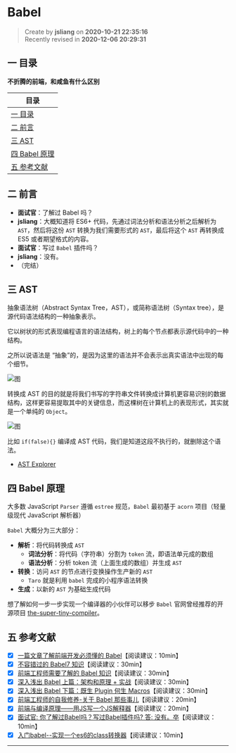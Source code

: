 Babel
===

> Create by **jsliang** on **2020-10-21 22:35:16**  
> Recently revised in **2020-12-06 20:29:31**

<!-- 目录开始 -->
## 一 目录

**不折腾的前端，和咸鱼有什么区别**

| 目录 |
| --- |
| [一 目录](#chapter-one) |
| [二 前言](#chapter-two) |
| [三 AST](#chapter-three) |
| [四 Babel 原理](#chapter-four) |
| [五 参考文献](#chapter-five) |
<!-- 目录结束 -->

## 二 前言



* **面试官**：了解过 Babel 吗？
* **jsliang**：大概知道将 ES6+ 代码，先通过词法分析和语法分析之后解析为 `AST`，然后将这份 `AST` 转换为我们需要形式的 `AST`，最后将这个 `AST` 再转换成 ES5 或者期望格式的内容。
* **面试官**：写过 `Babel` 插件吗？
* **jsliang**：没有。
* （完结）

## 三 AST



抽象语法树（Abstract Syntax Tree，AST），或简称语法树（Syntax tree），是源代码语法结构的一种抽象表示。

它以树状的形式表现编程语言的语法结构，树上的每个节点都表示源代码中的一种结构。

之所以说语法是 “抽象”的，是因为这里的语法并不会表示出真实语法中出现的每个细节。

![图](https://user-gold-cdn.xitu.io/2018/9/28/1661ef768d8da46a?imageView2/0/w/1280/h/960/format/webp/ignore-error/1)

转换成 AST 的目的就是将我们书写的字符串文件转换成计算机更容易识别的数据结构，这样更容易提取其中的关键信息，而这棵树在计算机上的表现形式，其实就是一个单纯的 `Object`。

![图](https://user-gold-cdn.xitu.io/2018/9/28/1661ef768da14f58?imageView2/0/w/1280/h/960/format/webp/ignore-error/1)

比如 `if(false){}` 编译成 AST 代码，我们是知道这段不执行的，就删除这个语法。

* [AST Explorer](https://astexplorer.net/)

## 四 Babel 原理



大多数 JavaScript `Parser` 遵循 `estree` 规范，`Babel` 最初基于 `acorn` 项目（轻量级现代 JavaScript 解析器）

`Babel` 大概分为三大部分：

* **解析**：将代码转换成 `AST`
  * **词法分析**：将代码（字符串）分割为 `token` 流，即语法单元成的数组
  * **语法分析**：分析 token 流（上面生成的数组）并生成 `AST`
* **转换**：访问 `AST` 的节点进行变换操作生产新的 `AST`
  * `Taro` 就是利用 `babel` 完成的小程序语法转换
* **生成**：以新的 `AST` 为基础生成代码

想了解如何一步一步实现一个编译器的小伙伴可以移步 `Babel` 官网曾经推荐的开源项目 [the-super-tiny-compiler](https://github.com/jamiebuilds/the-super-tiny-compiler)。

## 五 参考文献



* [x] [一篇文章了解前端开发必须懂的 Babel](https://mp.weixin.qq.com/s/C-WmM5tjfc3r4sB52C4R0Q)【阅读建议：10min】
* [x] [不容错过的 Babel7 知识](https://juejin.im/post/5ddff3abe51d4502d56bd143)【阅读建议：30min】
* [x] [前端工程师需要了解的 Babel 知识](https://www.zoo.team/article/babel)【阅读建议：30min】
* [x] [深入浅出 Babel 上篇：架构和原理 + 实战](https://juejin.im/post/5d94bfbf5188256db95589be)【阅读建议：30min】
* [x] [深入浅出 Babel 下篇：既生 Plugin 何生 Macros](https://juejin.im/post/5da12397e51d4578364f6ffa)【阅读建议：30min】
* [x] [前端工程师的自我修养-关于 Babel 那些事儿](https://juejin.im/post/5e5b488af265da574112089f)【阅读建议：20min】
* [x] [前端与编译原理——用JS写一个JS解释器](https://segmentfault.com/a/1190000017241258)【阅读建议：20min】
* [x] [面试官: 你了解过Babel吗？写过Babel插件吗? 答: 没有。卒](https://juejin.im/post/6844903566809759758)【阅读建议：10min】
* [x] [入门babel--实现一个es6的class转换器](https://juejin.im/post/6844903586950807560)【阅读建议：10min】

---


